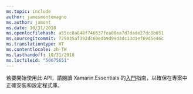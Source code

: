```yaml
---
ms.topic: include
author: jamesmontemagno
ms.author: jamont
ms.date: 10/31/2018
ms.openlocfilehash: a55cc8a848f746637fea00ea7d7dade27dc8b651
ms.sourcegitcommit: 729035af392dc60edb9d99d3dc13d1ef69d5e46c
ms.translationtype: HT
ms.contentlocale: zh-TW
ms.lasthandoff: 10/31/2018
ms.locfileid: "50675651"
---
```

若要開始使用此 API，請閱讀 Xamarin.Essentials 的[入門](~/essentials/get-started.md)指南，以確保在專案中正確安裝和設定程式庫。
